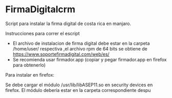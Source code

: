 # FirmaDigitalcrm
Script para instalar la firma digital de costa rica en manjaro.

Instrucciones para correr el escript

- El archivo de instalacion de firma digital debe estar en la carpeta /home/user/ respectiva ,el archivo rpm de 64 bits se obtiene de https://www.soportefirmadigital.com/web/es/
- Se recomienda usar firmador.app (copiar y pegar firmador.app en firefox para obtenerlo)


Para instalar en firefox:

Se debe cargar el módulo /usr/lib/libASEP11.so en security devices en firefox. El módulo debería estar en la carpeta correspondiente despu
